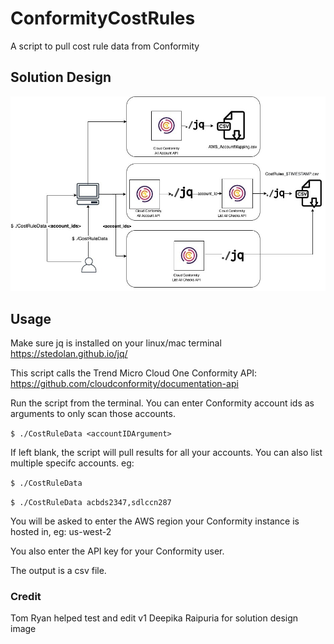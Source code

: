 # ConformityCostRules

A script to pull cost rule data from Conformity

## Solution Design

![SolutionDesign](Cost_Optimisation.jpg)

## Usage

Make sure jq is installed on your linux/mac terminal https://stedolan.github.io/jq/

This script calls the Trend Micro Cloud One Conformity API: https://github.com/cloudconformity/documentation-api 

Run the script from the terminal. You can enter Conformity account ids as arguments to only scan those accounts.

`$ ./CostRuleData <accountIDArgument>`

If left blank, the script will pull results for all your accounts. You can also list multiple specifc accounts.
eg:

`$ ./CostRuleData`

`$ ./CostRuleData acbds2347,sdlccn287`
  
You will be asked to enter the AWS region your Conformity instance is hosted in, eg:
us-west-2

You also enter the API key for your Conformity user.

The output is a csv file.

### Credit
Tom Ryan helped test and edit v1
Deepika Raipuria for solution design image
